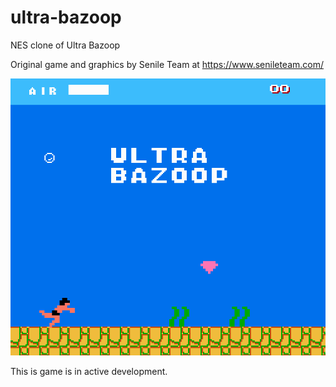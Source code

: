 # ultra-bazoop
NES clone of Ultra Bazoop

Original game and graphics by Senile Team at https://www.senileteam.com/

![](ultrabazoop.png)

This is game is in active development.